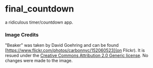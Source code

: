 # final_countdown

a ridiculous timer/countdown app.


### Image Credits
"Beaker" was taken by David Goehring and can be found [https://www.flickr.com/photos/carbonnyc/152060523](on Flickr). It is resued under the [Creative Commons Attribution 2.0 Generic license](https://creativecommons.org/licenses/by/2.0/). No changes were made to the image.